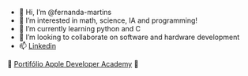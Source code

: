 - 👋 Hi, I’m @fernanda-martins
- 👀 I’m interested in math, science, IA and programming!
- 🌱 I’m currently learning python and C
- 💞️ I’m looking to collaborate on software and hardware development
- 📫 [Linkedin](linkedin.com/in/fernanda-ferreira-martins)

:apple: [Portifólio Apple Developer Academy](https://www.canva.com/design/DAFN0R-NhAI/QYdw1q1Wgwdh-W4-_Erpzg/view?utm_content=DAFN0R-NhAI&utm_campaign=designshare&utm_medium=link&utm_source=publishpresent) :apple:
